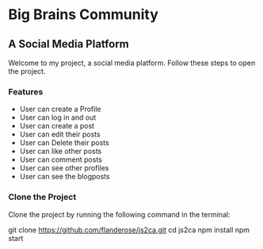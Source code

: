 # Big Brains Community

## A Social Media Platform

Welcome to my project, a social media platform. Follow these steps to open the project.

### Features
- User can create a Profile
- User can log in and out
- User can create a post
- User can edit their posts
- User can Delete their posts
- User can like other posts
- User can comment posts
- User can see other profiles
- User can see the blogposts

### Clone the Project

   
Clone the project by running the following command in the terminal:

git clone https://github.com/flanderose/js2ca.git
cd js2ca
npm install
npm start



